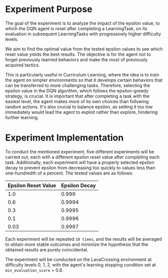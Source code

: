 # Experiment Purpose

The goal of the experiment is to analyze the impact of the epsilon value, to which the DQN agent is reset after completing a LearningTask, on its evaluation in subsequent LearningTasks with progressively higher difficulty levels.

We aim to find the optimal value from the tested epsilon values to see which reset value yields the best results. The objective is for the agent not to forget previously learned behaviors and make the most of previously acquired tactics.

This is particularly useful in Curriculum Learning, where the idea is to train the agent on simpler environments so that it develops certain behaviors that can be transferred to more challenging tasks. Therefore, selecting the epsilon value in the DQN algorithm, which follows the epsilon-greedy strategy, is crucial. It is important that after completing a task with the easiest level, the agent makes more of its own choices than following random actions. It's also crucial to balance epsilon, as setting it too low immediately would lead the agent to exploit rather than explore, hindering further learning.

# Experiment Implementation

To conduct the mentioned experiment, five different experiments will be carried out, each with a different epsilon reset value after completing each task. Additionally, each experiment will have a properly selected epsilon decay to prevent epsilon from decreasing too quickly to values less than one-hundredth of a percent. The tested values are as follows:

| Epsilon Reset Value | Epsilon Decay |
| ------------------- | ------------- |
| 1.0                 | 0.999         |
| 0.6                 | 0.9994        |
| 0.3                 | 0.9995        |
| 0.1                 | 0.9996        |
| 0.03                | 0.9997        |

Each experiment will be repeated `10 times`, and the results will be averaged to obtain more stable outcomes and minimize the hypothesis that the obtained results are purely coincidental.

The experiment will be conducted on the LavaCrossing environment at difficulty levels 0, 1, 2, with the agent's learning stopping condition set at `min_evaluation_score` = 0.8.

